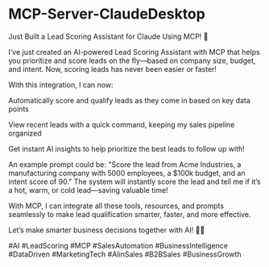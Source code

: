 # MCP-Server-ClaudeDesktop


 Just Built a Lead Scoring Assistant for Claude Using MCP! 🤖

I’ve just created an AI-powered Lead Scoring Assistant with MCP that helps you prioritize and score leads on the fly—based on company size, budget, and intent. Now, scoring leads has never been easier or faster!

With this integration, I can now:

Automatically score and qualify leads as they come in based on key data points

View recent leads with a quick command, keeping my sales pipeline organized

Get instant AI insights to help prioritize the best leads to follow up with!

An example prompt could be: "Score the lead from Acme Industries, a manufacturing company with 5000 employees, a $100k budget, and an intent score of 90."
The system will instantly score the lead and tell me if it’s a hot, warm, or cold lead—saving valuable time!

With MCP, I can integrate all these tools, resources, and prompts seamlessly to make lead qualification smarter, faster, and more effective.

Let’s make smarter business decisions together with AI! 🚀💼

#AI #LeadScoring #MCP #SalesAutomation #BusinessIntelligence #DataDriven #MarketingTech #AIinSales #B2BSales #BusinessGrowth
